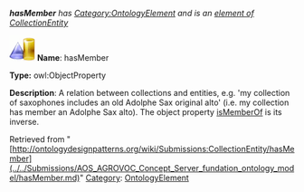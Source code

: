___hasMember__ has [Category:OntologyElement](../../Category/OntologyElement.md "Category:OntologyElement") and is an [element of](../../Property/ElementOf.md "Property:ElementOf") [CollectionEntity](../../Submissions/CollectionEntity.md "Submissions:CollectionEntity")_


  




[![ObjectProperty](../../images/thumb/c/c3/ObjectProperty.gif/45px-ObjectProperty.gif)](../../Image/ObjectProperty.gif.md "ObjectProperty")
__Name__: hasMember 


__Type:__ owl:ObjectProperty 


__Description__: A relation between collections and entities, e.g. 'my collection of saxophones includes an old Adolphe Sax original alto' (i.e. my collection has member an Adolphe Sax alto). The object property  [isMemberOf](../../Submissions/AOS_AGROVOC_Concept_Server_fundation_ontology_model/isMemberOf.md "Submissions:CollectionEntity/isMemberOf") is its inverse. 





Retrieved from "[http://ontologydesignpatterns.org/wiki/Submissions:CollectionEntity/hasMember](../../Submissions/AOS_AGROVOC_Concept_Server_fundation_ontology_model/hasMember.md)"
 [Category](http://ontologydesignpatterns.org/wiki/Special:Categories "Special:Categories"): [OntologyElement](../../Category/OntologyElement.md "Category:OntologyElement")